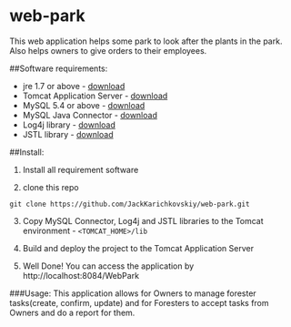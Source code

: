 # web-park
This web application helps some park to look after the plants in the park. Also helps owners to give orders to their employees.

##Software requirements:
* jre 1.7 or above - [download](http://www.oracle.com/technetwork/java/javase/downloads/index.html)
* Tomcat Application Server - [download](https://tomcat.apache.org/download-80.cgi)
* MySQL 5.4 or above - [download](https://dev.mysql.com/downloads/workbench/)
* MySQL Java Connector - [download](http://dev.mysql.com/downloads/connector/j/)
* Log4j library - [download](https://logging.apache.org/log4j/1.2/download.html)
* JSTL library - [download](https://jstl.java.net/download.html)

##Install:

1) Install all requirement software

2) clone this repo

```
git clone https://github.com/JackKarichkovskiy/web-park.git
```

3) Copy MySQL Connector, Log4j and JSTL libraries to the Tomcat environment - `<TOMCAT_HOME>/lib`

4) Build and deploy the project to the Tomcat Application Server

5) Well Done! You can access the application by http://localhost:8084/WebPark

###Usage:
This application allows for Owners to manage forester tasks(create, confirm, update) and for Foresters to accept tasks from Owners and do a report for them.
